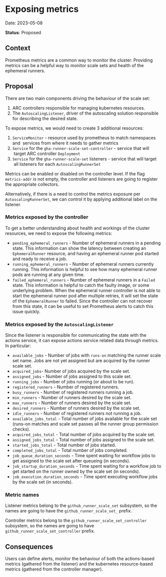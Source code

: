 # Exposing metrics

Date: 2023-05-08

**Status**: Proposed

## Context

Prometheus metrics are a common way to monitor the cluster. Providing metrics
can be a helpful way to monitor scale sets and health of the ephemeral runners.

## Proposal

There are two main components driving the behaviour of the scale set:

1. ARC controllers responsible for managing kubernetes resources.
2. The `AutoscalingListener`, driver of the autoscaling solution responsible for
   describing the desired state.

To expose metrics, we would need to create 3 additional resources:

1. `ServiceMonitor` - resource used by prometheus to match namespaces and
    services from where it needs to gather metrics
2. `Service` for the `gha-runner-scale-set-controller` - service that will
    target ARC controller `Deployment`
3. `Service` for the `gha-runner-scale-set` listeners - service that will target
    all listeners for each `AutoscalingRunnerSet`

Metrics can be enabled or disabled on the controller level. If the flag
`metrics-addr` is not empty, the controller and listeners are going to register
the appropriate collectors.

Alternatively, if there is a need to control the metrics exposure per
`AutoscalingRunnerSet`, we can control it by applying additional label on the
listener.

### Metrics exposed by the controller

To get a better understanding about health and workings of the cluster
resources, we need to expose the following metrics:

- `pending_ephemeral_runners` - Number of ephemeral runners in a pending state.
  This information can show the latency between creating an `EphemeralRunner`
  resource, and having an ephemeral runner pod started and ready to receive a
  job.
- `running_ephemeral_runners` - Number of ephemeral runners currently running.
  This information is helpful to see how many ephemeral runner pods are running
  at any given time.
- `failed_ephemeral_runners` - Number of ephemeral runners in a `Failed` state.
  This information is helpful to catch the faulty image, or some underlying
  problem. When the ephemeral runner controller is not able to start the
  ephemeral runner pod after multiple retries, it will set the state of the
  `EphemeralRunner` to failed. Since the controller can not recover from this
  state, it can be useful to set Prometheus alerts to catch this issue quickly.

### Metrics exposed by the `AutoscalingListener`

Since the listener is responsible for communicating the state with the actions
service, it can expose actions service related data through metrics. In
particular:

- `available_jobs` - Number of jobs with `runs-on` matching the runner scale set name. Jobs are not yet assigned but are acquired by the runner scale set.
- `acquired_jobs`- Number of jobs acquired by the scale set.
- `assigned_jobs` - Number of jobs assigned to this scale set.
- `running_jobs` - Number of jobs running (or about to be run).
- `registered_runners` - Number of registered runners.
- `busy_runners` - Number of registered runners running a job.
- `min_runners` - Number of runners desired by the scale set.
- `max_runners` - Number of runners desired by the scale set.
- `desired_runners` - Number of runners desired by the scale set.
- `idle_runners` - Number of registered runners not running a job.
- `available_jobs_total` - Total number of jobs available for the scale set (runs-on matches and scale set passes all the runner group permission checks).
- `acquired_jobs_total` - Total number of jobs acquired by the scale set.
- `assigned_jobs_total` - Total number of jobs assigned to the scale set.
- `started_jobs_total` - Total number of jobs started.
- `completed_jobs_total` - Total number of jobs completed.
- `job_queue_duration_seconds` - Time spent waiting for workflow jobs to get assigned to the scale set after queueing (in seconds).
- `job_startup_duration_seconds` - Time spent waiting for a workflow job to get started on the runner owned by the scale set (in seconds).
- `job_execution_duration_seconds` - Time spent executing workflow jobs by the scale set (in seconds).

### Metric names

Listener metrics belong to the `github_runner_scale_set` subsystem, so the names
are going to have the `github_runner_scale_set_` prefix.

Controller metrics belong to the `github_runner_scale_set_controller` subsystem,
so the names are going to have `github_runner_scale_set_controller` prefix.

## Consequences

Users can define alerts, monitor the behaviour of both the actions-based metrics
(gathered from the listener) and the kubernetes resource-based metrics
(gathered from the controller manager).
